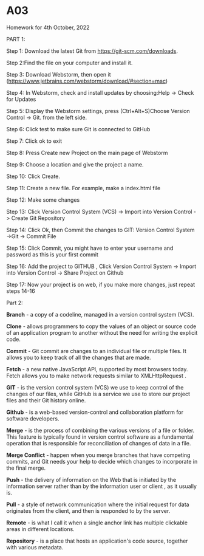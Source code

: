 # A03
Homework for 4th October, 2022

PART 1: 

Step 1: Download the latest Git from https://git-scm.com/downloads.

Step 2:Find the file on your computer and install it.

Step 3: Download Webstorm, then open it (https://www.jetbrains.com/webstorm/download/#section=mac)

Step 4: In Webstorm, check and install updates by choosing:Help -> Check for Updates

Step 5: Display the Webstorm settings, press (Ctrl+Alt+S)Choose Version Control -> Git. from the left side.

Step 6: Click test to make sure Git is connected to GitHub

Step 7: Click ok to exit

Step 8: Press Create new Project on the main page of Webstorm

Step 9: Choose a location and give the project a name.

Step 10: Click Create.

Step 11: Create a new file. For example, make a index.html file

Step 12: Make some changes

Step 13: Click Version Control System (VCS) -> Import into Version Control -> Create Git Repository

Step 14: Click Ok, then Commit the changes to GIT: Version Control System ->Git -> Commit File

Step 15: Click Commit, you might have to enter your username and password as this is your first commit

Step 16: Add the project to GITHUB , Click Version Control System -> Import into Version Control -> Share Project on Github

Step 17: Now your project is on web, if you make more changes, just repeat steps 14-16

Part 2: 

**Branch** -  a copy of a codeline, managed in a version control system (VCS).

**Clone** - allows programmers to copy the values of an object or source code of an application program to another without the need for writing the explicit code.

**Commit** - Git commit are changes to an individual file or multiple files. It allows you to keep track of all the changes that are made.

**Fetch** -  a new native JavaScript API, supported by most browsers today. Fetch allows you to make network requests similar to XMLHttpRequest . 

**GIT** - is the version control system (VCS) we use to keep control of the changes of our files, while GitHub is a service we use to store our project files and their Git history online.

**Github** - is a web-based version-control and collaboration platform for software developers.

**Merge** - is the process of combining the various versions of a file or folder. This feature is typically found in version control software as a fundamental operation that is responsible for reconciliation of changes of data in a file.

**Merge Conflict** - happen when you merge branches that have competing commits, and Git needs your help to decide which changes to incorporate in the final merge.

**Push** - the delivery of information on the Web that is initiated by the information server rather than by the information user or client , as it usually is.

**Pull** - a style of network communication where the initial request for data originates from the client, and then is responded to by the server.

**Remote** - is what I call it when a single anchor link has multiple clickable areas in different locations.

**Repository** - is a place that hosts an application's code source, together with various metadata.
